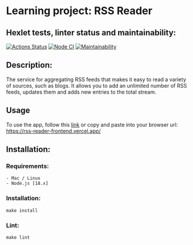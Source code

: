 # Learning project: RSS Reader

## Hexlet tests, linter status and maintainability:
[![Actions Status](https://github.com/256sha9gag/frontend-bootcamp-project-11/workflows/hexlet-check/badge.svg)](https://github.com/256sha9gag/frontend-bootcamp-project-11/actions)
[![Node CI](https://github.com/256sha9gag/frontend-bootcamp-project-11/actions/workflows/nodejs.yml/badge.svg?event=push)](https://github.com/256sha9gag/frontend-bootcamp-project-11/actions/workflows/nodejs.yml)
[![Maintainability](https://api.codeclimate.com/v1/badges/73e219a36e58c5178f84/maintainability)](https://codeclimate.com/github/256sha9gag/frontend-bootcamp-project-11/maintainability)

## Description:
  The service for aggregating RSS feeds that makes it easy to read a variety of sources, such as blogs. It allows you to add an unlimited number of RSS feeds, updates them and adds new entries to the total stream.

## Usage
  To use the app, follow this [link](https://rss-reader-frontend.vercel.app/) or copy and paste into your browser url: https://rss-reader-frontend.vercel.app/

## Installation:

  ### Requirements:
    - Mac / Linux
    - Node.js [18.x]

  ### Installation:
    make install

  ### Lint:
    make lint